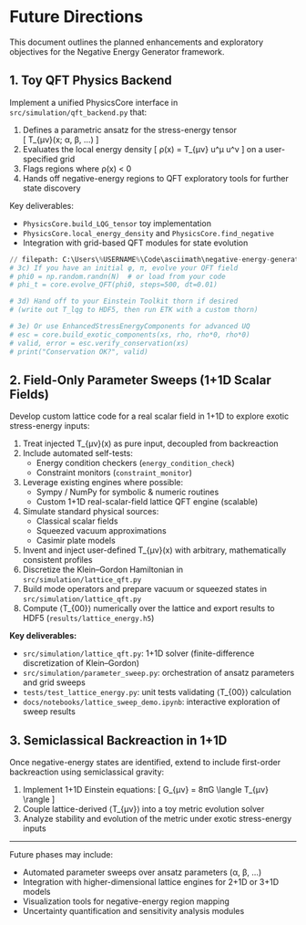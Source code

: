 # Future Directions

This document outlines the planned enhancements and exploratory objectives for the Negative Energy Generator framework.

## 1. Toy QFT Physics Backend

Implement a unified PhysicsCore interface in `src/simulation/qft_backend.py` that:

1. Defines a parametric ansatz for the stress-energy tensor  
   \[ T_{μν}(x; α, β, …) \]
2. Evaluates the local energy density
   \[ ρ(x) = T_{μν} u^μ u^ν \]
   on a user-specified grid
3. Flags regions where ρ(x) < 0
4. Hands off negative-energy regions to QFT exploratory tools for further state discovery

Key deliverables:
- `PhysicsCore.build_LQG_tensor` toy implementation
- `PhysicsCore.local_energy_density` and `PhysicsCore.find_negative`
- Integration with grid-based QFT modules for state evolution

```python
// filepath: C:\Users\%USERNAME%\Code\asciimath\negative-energy-generator\src\simulation\qft_backend.py#L163-L173
# 3c) If you have an initial φ, π, evolve your QFT field
# phi0 = np.random.randn(N)  # or load from your code
# phi_t = core.evolve_QFT(phi0, steps=500, dt=0.01)

# 3d) Hand off to your Einstein Toolkit thorn if desired
# (write out T_lqg to HDF5, then run ETK with a custom thorn)

# 3e) Or use EnhancedStressEnergyComponents for advanced UQ
# esc = core.build_exotic_components(xs, rho, rho*0, rho*0)
# valid, error = esc.verify_conservation(xs)
# print("Conservation OK?", valid)
```

## 2. Field-Only Parameter Sweeps (1+1D Scalar Fields)

Develop custom lattice code for a real scalar field in 1+1D to explore exotic stress-energy inputs:

1. Treat injected T_{μν}(x) as pure input, decoupled from backreaction  
2. Include automated self-tests:  
   - Energy condition checkers (`energy_condition_check`)  
   - Constraint monitors (`constraint_monitor`)  
3. Leverage existing engines where possible:  
   - Sympy / NumPy for symbolic & numeric routines   
   - Custom 1+1D real-scalar-field lattice QFT engine (scalable)  
4. Simulate standard physical sources:  
   - Classical scalar fields    
   - Squeezed vacuum approximations    
   - Casimir plate models  
5. Invent and inject user-defined T_{μν}(x) with arbitrary, mathematically consistent profiles  
6. Discretize the Klein–Gordon Hamiltonian in `src/simulation/lattice_qft.py`  
7. Build mode operators and prepare vacuum or squeezed states in `src/simulation/lattice_qft.py`  
8. Compute ⟨T_{00}⟩ numerically over the lattice and export results to HDF5 (`results/lattice_energy.h5`)

**Key deliverables:**
- `src/simulation/lattice_qft.py`: 1+1D solver (finite-difference discretization of Klein–Gordon)
- `src/simulation/parameter_sweep.py`: orchestration of ansatz parameters and grid sweeps
- `tests/test_lattice_energy.py`: unit tests validating ⟨T_{00}⟩ calculation
- `docs/notebooks/lattice_sweep_demo.ipynb`: interactive exploration of sweep results

## 3. Semiclassical Backreaction in 1+1D

Once negative-energy states are identified, extend to include first-order backreaction using semiclassical gravity:

1. Implement 1+1D Einstein equations:
   \[ G_{μν} = 8πG \langle T_{μν} \rangle \]
2. Couple lattice-derived ⟨T_{μν}⟩ into a toy metric evolution solver
3. Analyze stability and evolution of the metric under exotic stress-energy inputs

---

Future phases may include:
- Automated parameter sweeps over ansatz parameters (α, β, …)  
- Integration with higher-dimensional lattice engines for 2+1D or 3+1D models  
- Visualization tools for negative-energy region mapping  
- Uncertainty quantification and sensitivity analysis modules
